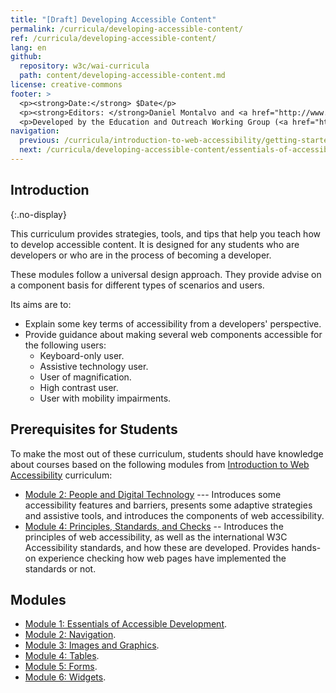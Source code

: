 ```yaml
---
title: "[Draft] Developing Accessible Content"
permalink: /curricula/developing-accessible-content/
ref: /curricula/developing-accessible-content/
lang: en
github:
  repository: w3c/wai-curricula
  path: content/developing-accessible-content.md
license: creative-commons
footer: >
  <p><strong>Date:</strong> $Date</p>
  <p><strong>Editors: </strong>Daniel Montalvo and <a href="http://www.w3.org/People/shadi/">Shadi Abou-Zahra</a>. Contributors: <a href="https://www.w3.org/WAI/EO/EOWG-members">EOWG Participants</a>. </p>
  <p>Developed by the Education and Outreach Working Group (<a href="http://www.w3.org/WAI/EO/">EOWG</a>). Developed with support from the <a href="https://www.w3.org/WAI/about/projects/wai-guide/">WAI-Guide Project</a> funded by the European Commission (EC) under the Horizon 2020 program (Grant Agreement 822245).</p>
navigation:
  previous: /curricula/introduction-to-web-accessibility/getting-started-with-accessibility/
  next: /curricula/developing-accessible-content/essentials-of-accessible-development/
---
```


## Introduction
{:.no-display}

This curriculum provides strategies, tools, and tips that help you teach how to develop accessible content. It is designed for any students who are developers or who are in the process of becoming a developer.

These modules follow a universal design approach. They provide advise on a component basis for different types of scenarios and users.

Its aims are to:

* Explain some key terms of accessibility from a developers' perspective.
* Provide guidance about making several web components accessible for the following users:
  * Keyboard-only user.
  * Assistive technology user.
  * User of magnification.
  * High contrast user.
  * User with mobility impairments.

## Prerequisites for Students

To make the most out of these curriculum, students should have knowledge about courses based on the following modules from [Introduction to Web Accessibility](/curricula/introduction-to-web-accessibility/) curriculum:

-   [Module 2: People and Digital Technology](/curricula/introduction-to-web-accessibility/people-and-digital-technology/) --- Introduces some accessibility features and barriers, presents some adaptive strategies and assistive tools, and introduces the components of web accessibility.
-   [Module 4: Principles, Standards, and Checks](/curricula/introduction-to-web-accessibility/principles-standards-and-checks/) -- Introduces the principles of web accessibility, as well as the international W3C Accessibility standards, and how these are developed. Provides hands-on experience checking how web pages have implemented the standards or not.

## Modules

* [Module 1: Essentials of Accessible Development](/curricula/developing-accessible-content/essentials-of-accessible-development/).
* [Module 2: Navigation](/curricula/developing-accessible-content/navigating-web-interfaces/).
* [Module 3: Images and Graphics](/curricula/developing-accessible-content/images/).
* [Module 4: Tables](/curricula/developing-accessible-content/tables/).
* [Module 5: Forms](/curricula/developing-accessible-content/forms/).
* [Module 6: Widgets](/curricula/developing-accessible-content/widgets/).

